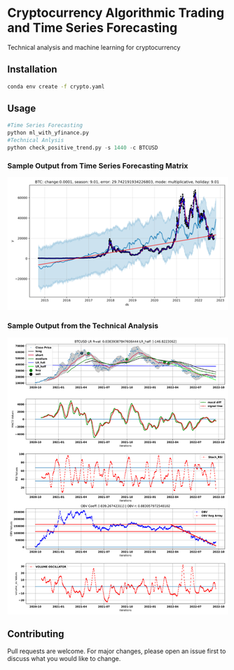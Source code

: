 # Cryptocurrency Algorithmic Trading and Time Series Forecasting

Technical analysis and machine learning for cryptocurrency

## Installation
```bash
conda env create -f crypto.yaml
```

## Usage

```python
#Time Series Forecasting
python ml_with_yfinance.py
#Technical Anlysis
python check_positive_trend.py -s 1440 -c BTCUSD
```
### Sample Output from Time Series Forecasting Matrix
![alt text](https://github.com/bszek213/cryptoML/blob/main/forecast_ML/BTC/BTC.png)

### Sample Output from the Technical Analysis
![alt text](https://github.com/bszek213/cryptoML/blob/main/technical_analysis/BTCUSD.svg)

## Contributing
Pull requests are welcome. For major changes, please open an issue first to discuss what you would like to change.

